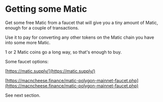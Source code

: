 # Getting some Matic

Get some free Matic from a faucet that will give you a tiny amount of Matic, enough for a couple of transactions.

Use it to pay for converting any other tokens on the Matic chain you have into some more Matic.

1 or 2 Matic coins go a long way, so that's enough to buy.

Some faucet options:

[https://matic.supply/](https://matic.supply/)

[https://macncheese.finance/matic-polygon-mainnet-faucet.php](https://macncheese.finance/matic-polygon-mainnet-faucet.php)

See next section.

